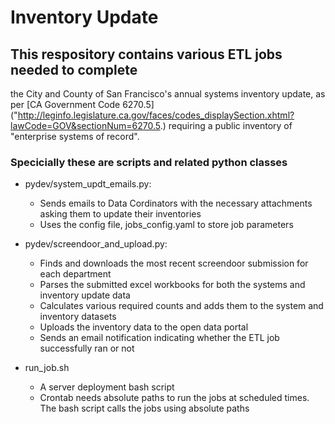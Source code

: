 # Inventory Update

## This respository contains various ETL jobs needed to complete
the City and County of San Francisco's annual systems inventory update, as per [CA Government Code 6270.5] ("http://leginfo.legislature.ca.gov/faces/codes_displaySection.xhtml?lawCode=GOV&sectionNum=6270.5.) requiring a public inventory of "enterprise systems of record".

### Specicially these are scripts and related python classes
* pydev/system_updt_emails.py:
  - Sends emails to Data Cordinators with the necessary attachments asking them to update their inventories
  - Uses the config file, jobs_config.yaml to store job parameters

* pydev/screendoor_and_upload.py:
  - Finds and downloads the most recent screendoor submission for each department
  - Parses the submitted excel workbooks for both the systems and inventory update data
  - Calculates various required counts and adds them to the system and inventory datasets
  - Uploads the inventory data to the open data portal
  - Sends an email notification indicating whether the ETL job successfully ran or not

* run_job.sh
  - A server deployment bash script
  - Crontab needs absolute paths to run the jobs at scheduled times. The bash script calls the jobs using absolute paths
